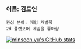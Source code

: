 ### 이름: 김도언
    관심 분야: 게임 개발쪽
    2d 플랫포머 게임을 좋아함

[![minseon yu's GitHub stats](https://github-readme-stats.vercel.app/api?username=Kimdoeon153)](https://github.com/Kimdoeon153/github-readme-stats)
<!--
**Kimdoeon153/Kimdoeon153** is a ✨ _special_ ✨ repository because its `README.md` (this file) appears on your GitHub profile.

Here are some ideas to get you started:

- 🔭 I’m currently working on ...
- 🌱 I’m currently learning ...
- 👯 I’m looking to collaborate on ...
- 🤔 I’m looking for help with ...
- 💬 Ask me about ...
- 📫 How to reach me: ...
- 😄 Pronouns: ...
- ⚡ Fun fact: ...
-->
